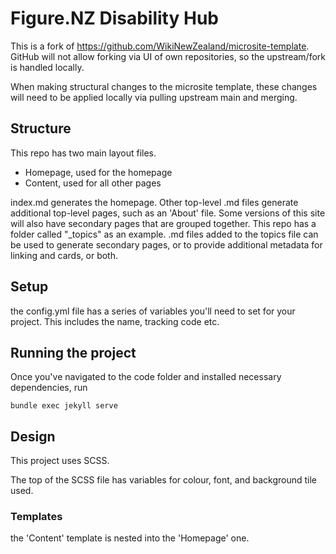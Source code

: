 # Figure.NZ Disability Hub
This is a fork of https://github.com/WikiNewZealand/microsite-template. GitHub will not allow forking via UI of own repositories, so the upstream/fork is handled locally.

When making structural changes to the microsite template, these changes will need to be applied locally via pulling upstream main and merging.

## Structure

This repo has two main layout files.
- Homepage, used for the homepage
- Content, used for all other pages

index.md generates the homepage.
Other top-level .md files generate additional top-level pages, such as an 'About' file.
Some versions of this site will also have secondary pages that are grouped together. This repo has a folder called "_topics" as an example. .md files added to the topics file can be used to generate secondary pages, or to provide additional metadata for linking and cards, or both.

## Setup

the config.yml file has a series of variables you'll need to set for your project. This includes the name, tracking code etc.

## Running the project

Once you've navigated to the code folder and installed necessary dependencies, run

```bundle exec jekyll serve```

## Design

This project uses SCSS. 

The top of the SCSS file has variables for colour, font, and background tile used.

### Templates

the 'Content' template is nested into the 'Homepage' one.

